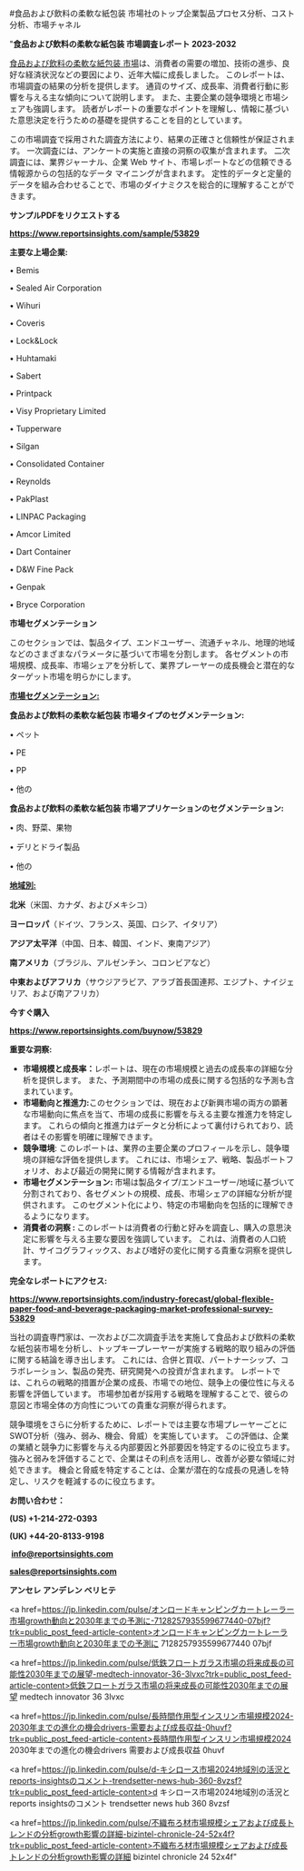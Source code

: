 #食品および飲料の柔軟な紙包装 市場社のトップ企業製品プロセス分析、コスト分析、市場チャネル

"<strong>食品および飲料の柔軟な紙包装 市場調査レポート 2023-2032</strong>

<a href=https://www.reportsinsights.com/sample/53829>食品および飲料の柔軟な紙包装 市場</a>は、消費者の需要の増加、技術の進歩、良好な経済状況などの要因により、近年大幅に成長しました。 このレポートは、市場調査の結果の分析を提供します。 通貨のサイズ、成長率、消費者行動に影響を与える主な傾向について説明します。 また、主要企業の競争環境と市場シェアも強調します。 読者がレポートの重要なポイントを理解し、情報に基づいた意思決定を行うための基礎を提供することを目的としています。

この市場調査で採用された調査方法により、結果の正確さと信頼性が保証されます。 一次調査には、アンケートの実施と直接の洞察の収集が含まれます。 二次調査には、業界ジャーナル、企業 Web サイト、市場レポートなどの信頼できる情報源からの包括的なデータ マイニングが含まれます。 定性的データと定量的データを組み合わせることで、市場のダイナミクスを総合的に理解することができます。

<strong><b>サンプルPDFをリクエストする</b></strong>

<a href=https://www.reportsinsights.com/sample/53829><strong><u>https://www.reportsinsights.com/sample/53829</u></strong></a>

<strong>主要な上場企業:</strong>

• Bemis

• Sealed Air Corporation

• Wihuri

• Coveris

• Lock&Lock

• Huhtamaki

• Sabert

• Printpack

• Visy Proprietary Limited

• Tupperware

• Silgan

• Consolidated Container

• Reynolds

• PakPlast

• LINPAC Packaging

• Amcor Limited

• Dart Container

• D&W Fine Pack

• Genpak

• Bryce Corporation

<strong>市場セグメンテーション</strong>

このセクションでは、製品タイプ、エンドユーザー、流通チャネル、地理的地域などのさまざまなパラメータに基づいて市場を分割します。 各セグメントの市場規模、成長率、市場シェアを分析して、業界プレーヤーの成長機会と潜在的なターゲット市場を明らかにします。

<strong><u>市場セグメンテーション</u></strong><strong><u>:</u></strong>

<strong>食品および飲料の柔軟な紙包装 市場タイプのセグメンテーション:</strong>

• ペット

• PE

• PP

• 他の

<strong>食品および飲料の柔軟な紙包装 市場アプリケーションのセグメンテーション:</strong>

• 肉、野菜、果物

• デリとドライ製品

• 他の

<strong><u>地域別</u></strong><strong><u>:</u></strong>

<strong>北米</strong>（米国、カナダ、およびメキシコ）

<strong>ヨーロッパ</strong>（ドイツ、フランス、英国、ロシア、イタリア）

<strong>アジア太平洋</strong>（中国、日本、韓国、インド、東南アジア）

<strong>南アメリカ</strong>（ブラジル、アルゼンチン、コロンビアなど）

<strong>中東およびアフリカ</strong>（サウジアラビア、アラブ首長国連邦、エジプト、ナイジェリア、および南アフリカ）

<strong>今すぐ購入</strong>

<a href=https://www.reportsinsights.com/buynow/53829><strong><u>https://www.reportsinsights.com/buynow/53829</u></strong></a>

<strong>重要な洞察:</strong>
<ul>
  <li><strong>市場規模と成長率：</strong>レポートは、現在の市場規模と過去の成長率の詳細な分析を提供します。 また、予測期間中の市場の成長に関する包括的な予測も含まれています。</li>
  <li><strong>市場動向と推進力:</strong>このセクションでは、現在および新興市場の両方の顕著な市場動向に焦点を当て、市場の成長に影響を与える主要な推進力を特定します。 これらの傾向と推進力はデータと分析によって裏付けられており、読者はその影響を明確に理解できます。</li>
  <li><strong>競争環境</strong>: このレポートは、業界の主要企業のプロフィールを示し、競争環境の詳細な評価を提供します。 これには、市場シェア、戦略、製品ポートフォリオ、および最近の開発に関する情報が含まれます。</li>
  <li><strong>市場セグメンテーション: </strong>市場は製品タイプ/エンドユーザー/地域に基づいて分割されており、各セグメントの規模、成長、市場シェアの詳細な分析が提供されます。 このセグメント化により、特定の市場動向を包括的に理解できるようになります。</li>
  <li><strong>消費者の洞察 : </strong>このレポートは消費者の行動と好みを調査し、購入の意思決定に影響を与える主要な要因を強調しています。 これは、消費者の人口統計、サイコグラフィックス、および嗜好の変化に関する貴重な洞察を提供します。</li>
</ul>
<strong>完全なレポートにアクセス:</strong>

<a href=https://www.reportsinsights.com/industry-forecast/global-flexible-paper-food-and-beverage-packaging-market-professional-survey-53829><strong><u><b>https://www.reportsinsights.com/industry-forecast/global-flexible-paper-food-and-beverage-packaging-market-professional-survey-53829</b></u></strong></a>

当社の調査専門家は、一次および二次調査手法を実施して食品および飲料の柔軟な紙包装市場を分析し、トップキープレーヤーが実施する戦略的取り組みの評価に関する結論を導き出します。 これには、合併と買収、パートナーシップ、コラボレーション、製品の発売、研究開発への投資が含まれます。 レポートでは、これらの戦略的措置が企業の成長、市場での地位、競争上の優位性に与える影響を評価しています。 市場参加者が採用する戦略を理解することで、彼らの意図と市場全体の方向性についての貴重な洞察が得られます。

競争環境をさらに分析するために、レポートでは主要な市場プレーヤーごとにSWOT分析（強み、弱み、機会、脅威）を実施しています。 この評価は、企業の業績と競争力に影響を与える内部要因と外部要因を特定するのに役立ちます。 強みと弱みを評価することで、企業はその利点を活用し、改善が必要な領域に対処できます。 機会と脅威を特定することは、企業が潜在的な成長の見通しを特定し、リスクを軽減するのに役立ちます。

<strong>お問い合わせ：</strong>

<strong>(US) +1-214-272-0393</strong>

<strong>(UK) +44-20-8133-9198</strong>

<strong> </strong><a href=info@reportsinsights.com><strong><u>info@reportsinsights.com</u></strong></a>

<a href=sales@reportsinsights.com><strong><u>sales@reportsinsights.com</u></strong></a>

<strong>アンセレ アンデレン ベリヒテ</strong>

<a href=https://jp.linkedin.com/pulse/オンロードキャンピングカートレーラー市場growth動向と2030年までの予測に-7128257935599677440-07bjf?trk=public_post_feed-article-content>オンロードキャンピングカートレーラー市場growth動向と2030年までの予測に 7128257935599677440 07bjf</a>

<a href=https://jp.linkedin.com/pulse/低鉄フロートガラス市場の将来成長の可能性2030年までの展望-medtech-innovator-36-3lvxc?trk=public_post_feed-article-content>低鉄フロートガラス市場の将来成長の可能性2030年までの展望 medtech innovator 36 3lvxc</a>

<a href=https://jp.linkedin.com/pulse/長時間作用型インスリン市場規模2024-2030年までの進化の機会drivers-需要および成長収益-0huvf?trk=public_post_feed-article-content>長時間作用型インスリン市場規模2024 2030年までの進化の機会drivers 需要および成長収益 0huvf</a>

<a href=https://jp.linkedin.com/pulse/d-キシロース市場2024地域別の活況とreports-insightsのコメント-trendsetter-news-hub-360-8vzsf?trk=public_post_feed-article-content>d キシロース市場2024地域別の活況とreports insightsのコメント trendsetter news hub 360 8vzsf</a>

<a href=https://jp.linkedin.com/pulse/不織布ろ材市場規模シェアおよび成長トレンドの分析growth影響の詳細-bizintel-chronicle-24-52x4f?trk=public_post_feed-article-content>不織布ろ材市場規模シェアおよび成長トレンドの分析growth影響の詳細 bizintel chronicle 24 52x4f</a>"
